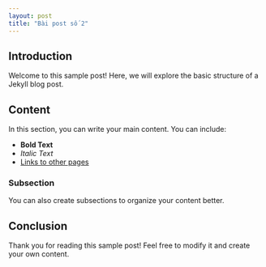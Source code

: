 ```yaml
---
layout: post
title: "Bài post số 2"
---
```


## Introduction

Welcome to this sample post! Here, we will explore the basic structure of a Jekyll blog post.

## Content

In this section, you can write your main content. You can include:

- **Bold Text**
- _Italic Text_
- [Links to other pages](https://example.com)

### Subsection

You can also create subsections to organize your content better.

## Conclusion

Thank you for reading this sample post! Feel free to modify it and create your own content.
